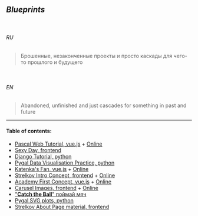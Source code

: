 ## _Blueprints_


<br>


###### *RU*

> Брошенные, незаконченные проекты и просто каскады для чего-то прошлого и будущего


<br>


###### *EN*


> Abandoned, unfinished and just cascades for something in past and future

___


#### Table of contents:

+ [Pascal Web Tutorial, vue.js](../../useful/frontend_resources/templates/pascal-web-tutorial/ "Vue.js; 2018 June") + [Online](https://ripssr.github.io/pascal_web/)
+ [Sexy Day, frontend](sexy_day/)
+ [Django Tutorial, python](django_tutorial/ "Python; 2018 Jan - Feb")
+ [Pygal Data Visualisation Practice, python](data_visualisation/ "Python; 2018")
+ [Katenka's Fan, vue.js](katenka/ "Vue.js; 2018 August") + [Online](https://ripssr.github.io/katenka/)
+ [Strelkov Intro Concept, frontend](strelkov/ "JavaScript; 2018 April") + [Online](https://ripssr.github.io/strelkov/)
+ [Academy First Concept, vue.js](academy_development/ "Vue.js; 2018 October") + [Online](https://ripssr.github.io/academy-concept/)
+ [Carusel Images, frontend](carusel/ "JavaScript; 2018 March") + [Online](https://ripssr.github.io/carusel/)
+ ["__Catch the Ball__" поймай мяч](catch_the_ball/ "Python; 2018")
+ [Pygal SVG plots, python](api_pygal/ "Python; 2018 Jan")
+ [Strelkov About Page material, frontend](strelkov_about/ "JavaScript; 2018 April")



